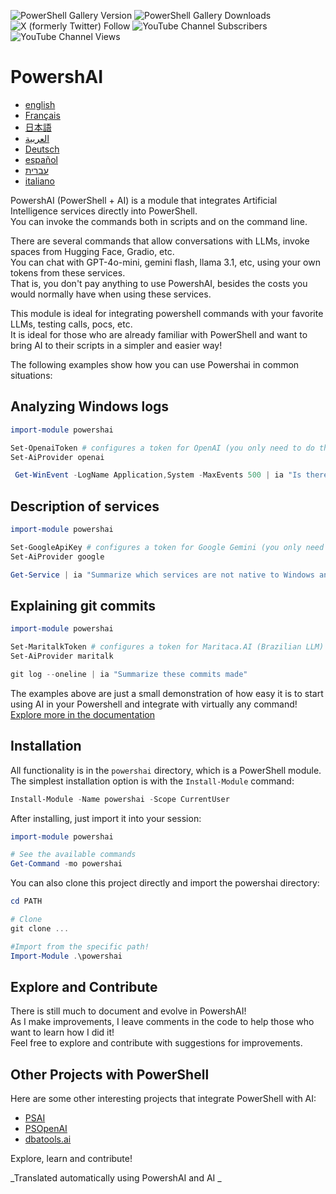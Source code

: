 ﻿![PowerShell Gallery Version](https://img.shields.io/powershellgallery/v/powershai)
![PowerShell Gallery Downloads](https://img.shields.io/powershellgallery/dt/powershai)
![X (formerly Twitter) Follow](https://img.shields.io/twitter/follow/iatalking)
![YouTube Channel Subscribers](https://img.shields.io/youtube/channel/subscribers/UCtNVhWslzx_yjbIX8JIYang)
![YouTube Channel Views](https://img.shields.io/youtube/channel/views/UCtNVhWslzx_yjbIX8JIYang)


# PowershAI

* [english](docs/en-US/START-README.md)
* [Français](docs/fr-FR/START-README.md)
* [日本語](docs/ja-JP/START-README.md)
* [العربية](docs/ar-SA/START-README.md)
* [Deutsch](docs/de-DE/START-README.md)
* [español](docs/es-ES/START-README.md)
* [עברית](docs/he-IL/START-README.md)
* [italiano](docs/it-IT/START-README.md)

PowershAI (PowerShell + AI) is a module that integrates Artificial Intelligence services directly into PowerShell.  
You can invoke the commands both in scripts and on the command line.  

There are several commands that allow conversations with LLMs, invoke spaces from Hugging Face, Gradio, etc.  
You can chat with GPT-4o-mini, gemini flash, llama 3.1, etc, using your own tokens from these services.  
That is, you don't pay anything to use PowershAI, besides the costs you would normally have when using these services.  

This module is ideal for integrating powershell commands with your favorite LLMs, testing calls, pocs, etc.  
It is ideal for those who are already familiar with PowerShell and want to bring AI to their scripts in a simpler and easier way!

The following examples show how you can use Powershai in common situations:

## Analyzing Windows logs 
```powershell 
import-module powershai 

Set-OpenaiToken # configures a token for OpenAI (you only need to do this once)
Set-AiProvider openai 

 Get-WinEvent -LogName Application,System -MaxEvents 500 | ia "Is there any important event?"
```

## Description of services 
```powershell 
import-module powershai 

Set-GoogleApiKey # configures a token for Google Gemini (you only need to do this once)
Set-AiProvider google

Get-Service | ia "Summarize which services are not native to Windows and may pose a risk"
```

## Explaining git commits 
```powershell 
import-module powershai 

Set-MaritalkToken # configures a token for Maritaca.AI (Brazilian LLM)
Set-AiProvider maritalk

git log --oneline | ia "Summarize these commits made"
```


The examples above are just a small demonstration of how easy it is to start using AI in your Powershell and integrate with virtually any command!
[Explore more in the documentation](docs/pt-BR)

## Installation

All functionality is in the `powershai` directory, which is a PowerShell module.  
The simplest installation option is with the `Install-Module` command:

```powershell
Install-Module -Name powershai -Scope CurrentUser
```

After installing, just import it into your session:

```powershell
import-module powershai

# See the available commands
Get-Command -mo powershai
```

You can also clone this project directly and import the powershai directory:

```powershell
cd PATH

# Clone
git clone ...

#Import from the specific path!
Import-Module .\powershai
```

## Explore and Contribute

There is still much to document and evolve in PowershAI!  
As I make improvements, I leave comments in the code to help those who want to learn how I did it!  
Feel free to explore and contribute with suggestions for improvements.

## Other Projects with PowerShell

Here are some other interesting projects that integrate PowerShell with AI:

- [PSAI](https://github.com/dfinke/PSAI)
- [PSOpenAI](https://github.com/mkht/PSOpenAI)
- [dbatools.ai](https://github.com/potatoqualitee/dbatools.ai)

Explore, learn and contribute!




<!--PowershaiAiDocBlockStart-->
_Translated automatically using PowershAI and AI 
_
<!--PowershaiAiDocBlockEnd-->
